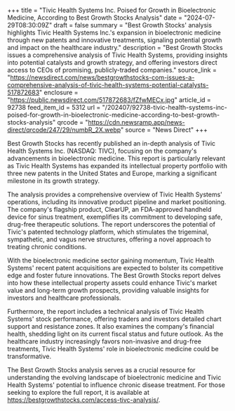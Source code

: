 +++
title = "Tivic Health Systems Inc. Poised for Growth in Bioelectronic Medicine, According to Best Growth Stocks Analysis"
date = "2024-07-29T08:30:09Z"
draft = false
summary = "Best Growth Stocks' analysis highlights Tivic Health Systems Inc.'s expansion in bioelectronic medicine through new patents and innovative treatments, signaling potential growth and impact on the healthcare industry."
description = "Best Growth Stocks issues a comprehensive analysis of Tivic Health Systems, providing insights into potential catalysts and growth strategy, and offering investors direct access to CEOs of promising, publicly-traded companies."
source_link = "https://newsdirect.com/news/bestgrowthstocks-com-issues-a-comprehensive-analysis-of-tivic-health-systems-potential-catalysts-517872683"
enclosure = "https://public.newsdirect.com/517872683/fZfwMECx.jpg"
article_id = 92738
feed_item_id = 5312
url = "/202407/92738-tivic-health-systems-inc-poised-for-growth-in-bioelectronic-medicine-according-to-best-growth-stocks-analysis"
qrcode = "https://cdn.newsramp.app/news-direct/qrcode/247/29/numbR_2X.webp"
source = "News Direct"
+++

<p>Best Growth Stocks has recently published an in-depth analysis of Tivic Health Systems Inc. (NASDAQ: TIVC), focusing on the company's advancements in bioelectronic medicine. This report is particularly relevant as Tivic Health Systems has expanded its intellectual property portfolio with three new patents in the United States and Europe, marking a significant milestone in its growth strategy.</p><p>The analysis provides a comprehensive overview of Tivic Health Systems' operations, including its innovative product pipeline and market positioning. The company's flagship product, ClearUP, an FDA-approved handheld device for sinus treatment, exemplifies its commitment to developing safe, drug-free therapeutic solutions. The report underscores the potential of Tivic's patented technology platform, which stimulates the trigeminal, sympathetic, and vagus nerve structures, offering a novel approach to treating chronic conditions.</p><p>With the bioelectronic medicine sector gaining momentum, Tivic Health Systems' recent patent acquisitions are expected to bolster its competitive edge and foster future innovations. The Best Growth Stocks report delves into how these intellectual property assets could enhance Tivic's market value and long-term growth prospects, providing valuable insights for investors and healthcare professionals.</p><p>Furthermore, the report includes a technical analysis of Tivic Health Systems' stock performance, offering traders and investors detailed chart support and resistance zones. It also examines the company's financial health, shedding light on its current fiscal status and future outlook. As the healthcare industry increasingly favors non-invasive and drug-free treatments, Tivic Health Systems' role in bioelectronic medicine could be transformative.</p><p>The Best Growth Stocks analysis serves as a crucial resource for understanding the evolving landscape of bioelectronic medicine and Tivic Health Systems' potential to influence chronic disease treatment. For those seeking to explore the full report, it is available at <a href='https://bestgrowthstocks.com/access-tivc-analysis/' rel='nofollow' target='_blank'>https://bestgrowthstocks.com/access-tivc-analysis/</a>.</p>